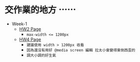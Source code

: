 # 交作業的地方 ⋯⋯

- Week-1
  - [HW2 Page](https://huanciou.github.io/remote-assignments/Week-1/Assignment-2/index.html)
    - `max-width <= 1200px`
  - [HW4 Page](https://huanciou.github.io/remote-assignments/Week-1/Assignment-4/index.html)
    - `建議使用 width > 1200px 收看`
    - `因為還沒有用好 @media screen 編輯 拉太小會變得東倒西歪的`
    - `調大小調的好生氣`
